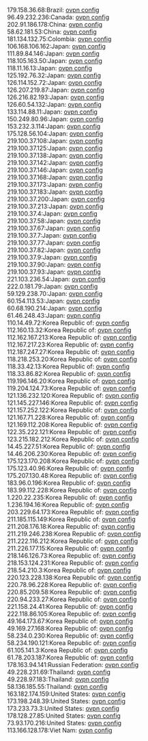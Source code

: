 179.158.36.68:Brazil: [ovpn config](vpn/179_158_36_68.ovpn)  
96.49.232.236:Canada: [ovpn config](vpn/96_49_232_236.ovpn)  
202.91.186.178:China: [ovpn config](vpn/202_91_186_178.ovpn)  
58.62.181.53:China: [ovpn config](vpn/58_62_181_53.ovpn)  
181.134.132.75:Colombia: [ovpn config](vpn/181_134_132_75.ovpn)  
106.168.106.162:Japan: [ovpn config](vpn/106_168_106_162.ovpn)  
111.89.84.146:Japan: [ovpn config](vpn/111_89_84_146.ovpn)  
118.105.163.50:Japan: [ovpn config](vpn/118_105_163_50.ovpn)  
118.11.16.13:Japan: [ovpn config](vpn/118_11_16_13.ovpn)  
125.192.76.32:Japan: [ovpn config](vpn/125_192_76_32.ovpn)  
126.114.152.72:Japan: [ovpn config](vpn/126_114_152_72.ovpn)  
126.207.219.87:Japan: [ovpn config](vpn/126_207_219_87.ovpn)  
126.216.82.193:Japan: [ovpn config](vpn/126_216_82_193.ovpn)  
126.60.54.132:Japan: [ovpn config](vpn/126_60_54_132.ovpn)  
133.114.88.11:Japan: [ovpn config](vpn/133_114_88_11.ovpn)  
150.249.80.96:Japan: [ovpn config](vpn/150_249_80_96.ovpn)  
153.232.3.114:Japan: [ovpn config](vpn/153_232_3_114.ovpn)  
175.128.56.104:Japan: [ovpn config](vpn/175_128_56_104.ovpn)  
219.100.37.108:Japan: [ovpn config](vpn/219_100_37_108.ovpn)  
219.100.37.125:Japan: [ovpn config](vpn/219_100_37_125.ovpn)  
219.100.37.138:Japan: [ovpn config](vpn/219_100_37_138.ovpn)  
219.100.37.142:Japan: [ovpn config](vpn/219_100_37_142.ovpn)  
219.100.37.146:Japan: [ovpn config](vpn/219_100_37_146.ovpn)  
219.100.37.168:Japan: [ovpn config](vpn/219_100_37_168.ovpn)  
219.100.37.173:Japan: [ovpn config](vpn/219_100_37_173.ovpn)  
219.100.37.183:Japan: [ovpn config](vpn/219_100_37_183.ovpn)  
219.100.37.200:Japan: [ovpn config](vpn/219_100_37_200.ovpn)  
219.100.37.213:Japan: [ovpn config](vpn/219_100_37_213.ovpn)  
219.100.37.4:Japan: [ovpn config](vpn/219_100_37_4.ovpn)  
219.100.37.58:Japan: [ovpn config](vpn/219_100_37_58.ovpn)  
219.100.37.67:Japan: [ovpn config](vpn/219_100_37_67.ovpn)  
219.100.37.7:Japan: [ovpn config](vpn/219_100_37_7.ovpn)  
219.100.37.77:Japan: [ovpn config](vpn/219_100_37_77.ovpn)  
219.100.37.82:Japan: [ovpn config](vpn/219_100_37_82.ovpn)  
219.100.37.9:Japan: [ovpn config](vpn/219_100_37_9.ovpn)  
219.100.37.90:Japan: [ovpn config](vpn/219_100_37_90.ovpn)  
219.100.37.93:Japan: [ovpn config](vpn/219_100_37_93.ovpn)  
221.103.236.54:Japan: [ovpn config](vpn/221_103_236_54.ovpn)  
222.0.181.79:Japan: [ovpn config](vpn/222_0_181_79.ovpn)  
59.129.238.70:Japan: [ovpn config](vpn/59_129_238_70.ovpn)  
60.154.113.53:Japan: [ovpn config](vpn/60_154_113_53.ovpn)  
60.68.190.214:Japan: [ovpn config](vpn/60_68_190_214.ovpn)  
61.46.248.43:Japan: [ovpn config](vpn/61_46_248_43.ovpn)  
110.14.49.72:Korea Republic of: [ovpn config](vpn/110_14_49_72.ovpn)  
112.160.13.32:Korea Republic of: [ovpn config](vpn/112_160_13_32.ovpn)  
112.162.167.213:Korea Republic of: [ovpn config](vpn/112_162_167_213.ovpn)  
112.167.217.23:Korea Republic of: [ovpn config](vpn/112_167_217_23.ovpn)  
112.187.247.27:Korea Republic of: [ovpn config](vpn/112_187_247_27.ovpn)  
118.218.253.20:Korea Republic of: [ovpn config](vpn/118_218_253_20.ovpn)  
118.33.42.13:Korea Republic of: [ovpn config](vpn/118_33_42_13.ovpn)  
118.33.86.82:Korea Republic of: [ovpn config](vpn/118_33_86_82.ovpn)  
119.196.146.20:Korea Republic of: [ovpn config](vpn/119_196_146_20.ovpn)  
119.204.124.73:Korea Republic of: [ovpn config](vpn/119_204_124_73.ovpn)  
121.136.232.120:Korea Republic of: [ovpn config](vpn/121_136_232_120.ovpn)  
121.145.227.146:Korea Republic of: [ovpn config](vpn/121_145_227_146.ovpn)  
121.157.252.122:Korea Republic of: [ovpn config](vpn/121_157_252_122.ovpn)  
121.167.71.228:Korea Republic of: [ovpn config](vpn/121_167_71_228.ovpn)  
121.169.112.208:Korea Republic of: [ovpn config](vpn/121_169_112_208.ovpn)  
122.35.222.121:Korea Republic of: [ovpn config](vpn/122_35_222_121.ovpn)  
123.215.182.212:Korea Republic of: [ovpn config](vpn/123_215_182_212.ovpn)  
14.45.227.51:Korea Republic of: [ovpn config](vpn/14_45_227_51.ovpn)  
14.46.206.230:Korea Republic of: [ovpn config](vpn/14_46_206_230.ovpn)  
175.123.170.208:Korea Republic of: [ovpn config](vpn/175_123_170_208.ovpn)  
175.123.40.96:Korea Republic of: [ovpn config](vpn/175_123_40_96.ovpn)  
175.207.130.48:Korea Republic of: [ovpn config](vpn/175_207_130_48.ovpn)  
183.96.0.196:Korea Republic of: [ovpn config](vpn/183_96_0_196.ovpn)  
183.99.112.228:Korea Republic of: [ovpn config](vpn/183_99_112_228.ovpn)  
1.220.22.235:Korea Republic of: [ovpn config](vpn/1_220_22_235.ovpn)  
1.236.194.16:Korea Republic of: [ovpn config](vpn/1_236_194_16.ovpn)  
203.229.64.173:Korea Republic of: [ovpn config](vpn/203_229_64_173.ovpn)  
211.185.115.149:Korea Republic of: [ovpn config](vpn/211_185_115_149.ovpn)  
211.208.176.18:Korea Republic of: [ovpn config](vpn/211_208_176_18.ovpn)  
211.219.246.238:Korea Republic of: [ovpn config](vpn/211_219_246_238.ovpn)  
211.222.116.212:Korea Republic of: [ovpn config](vpn/211_222_116_212.ovpn)  
211.226.177.15:Korea Republic of: [ovpn config](vpn/211_226_177_15.ovpn)  
218.146.126.73:Korea Republic of: [ovpn config](vpn/218_146_126_73.ovpn)  
218.153.124.231:Korea Republic of: [ovpn config](vpn/218_153_124_231.ovpn)  
218.54.210.3:Korea Republic of: [ovpn config](vpn/218_54_210_3.ovpn)  
220.123.228.138:Korea Republic of: [ovpn config](vpn/220_123_228_138.ovpn)  
220.78.96.228:Korea Republic of: [ovpn config](vpn/220_78_96_228.ovpn)  
220.85.209.58:Korea Republic of: [ovpn config](vpn/220_85_209_58.ovpn)  
220.94.233.27:Korea Republic of: [ovpn config](vpn/220_94_233_27.ovpn)  
221.158.24.41:Korea Republic of: [ovpn config](vpn/221_158_24_41.ovpn)  
222.118.86.105:Korea Republic of: [ovpn config](vpn/222_118_86_105.ovpn)  
49.164.173.67:Korea Republic of: [ovpn config](vpn/49_164_173_67.ovpn)  
49.169.27.168:Korea Republic of: [ovpn config](vpn/49_169_27_168.ovpn)  
58.234.0.230:Korea Republic of: [ovpn config](vpn/58_234_0_230.ovpn)  
58.234.190.121:Korea Republic of: [ovpn config](vpn/58_234_190_121.ovpn)  
61.105.141.3:Korea Republic of: [ovpn config](vpn/61_105_141_3.ovpn)  
61.78.203.187:Korea Republic of: [ovpn config](vpn/61_78_203_187.ovpn)  
178.163.94.141:Russian Federation: [ovpn config](vpn/178_163_94_141.ovpn)  
49.228.231.69:Thailand: [ovpn config](vpn/49_228_231_69.ovpn)  
49.228.97.183:Thailand: [ovpn config](vpn/49_228_97_183.ovpn)  
58.136.185.55:Thailand: [ovpn config](vpn/58_136_185_55.ovpn)  
163.182.174.159:United States: [ovpn config](vpn/163_182_174_159.ovpn)  
173.198.248.39:United States: [ovpn config](vpn/173_198_248_39.ovpn)  
173.233.73.3:United States: [ovpn config](vpn/173_233_73_3.ovpn)  
178.128.27.85:United States: [ovpn config](vpn/178_128_27_85.ovpn)  
73.93.170.216:United States: [ovpn config](vpn/73_93_170_216.ovpn)  
113.166.128.178:Viet Nam: [ovpn config](vpn/113_166_128_178.ovpn)  
